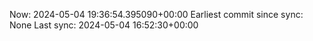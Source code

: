 Now: 2024-05-04 19:36:54.395090+00:00 Earliest commit since sync: None Last sync: 2024-05-04 16:52:30+00:00
